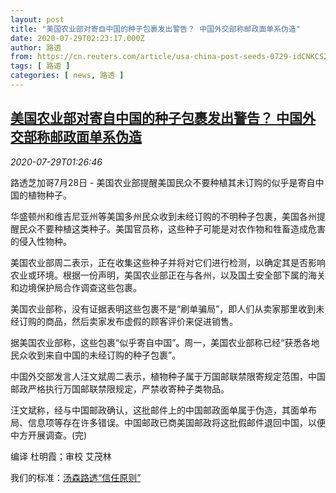 ```yaml
---
layout: post
title: "美国农业部对寄自中国的种子包裹发出警告？ 中国外交部称邮政面单系伪造"
date: 2020-07-29T02:23:17.000Z
author: 路透
from: https://cn.reuters.com/article/usa-china-post-seeds-0729-idCNKCS24U04G
tags: [ 路透 ]
categories: [ news, 路透 ]
---
```

<!--1595989397000-->
[美国农业部对寄自中国的种子包裹发出警告？ 中国外交部称邮政面单系伪造](https://cn.reuters.com/article/usa-china-post-seeds-0729-idCNKCS24U04G)
------

<div>
<div><i>2020-07-29T01:26:46</i></div><div class="StandardArticleBody_body"><p>路透芝加哥7月28日 - 美国农业部提醒美国民众不要种植其未订购的似乎是寄自中国的植物种子。 </p><p>华盛顿州和维吉尼亚州等美国多州民众收到未经订购的不明种子包裹，美国各州提醒民众不要种植这类种子。美国官员称，这些种子可能是对农作物和牲畜造成危害的侵入性物种。 </p><p>美国农业部周二表示，正在收集这些种子并将对它们进行检测，以确定其是否影响农业或环境。根据一份声明，美国农业部正在与各州，以及国土安全部下属的海关和边境保护局合作调查这些包裹。 </p><p>美国农业部称，没有证据表明这些包裹不是“刷单骗局”，即人们从卖家那里收到未经订购的商品，然后卖家发布虚假的顾客评价来促进销售。 </p><p>据美国农业部称，这些包裹“似乎寄自中国”。周一，美国农业部称已经“获悉各地民众收到来自中国的未经订购的种子包裹”。 </p><p>中国外交部发言人汪文斌周二表示，植物种子属于万国邮联禁限寄规定范围，中国邮政严格执行万国邮联禁限规定，严禁收寄种子类物品。 </p><p>汪文斌称，经与中国邮政确认，这批邮件上的中国邮政面单属于伪造，其面单布局、信息项等存在许多错误。中国邮政已商美国邮政将这批假邮件退回中国，以便中方开展调查。(完)     </p><div class="Attribution_container"><div class="Attribution_attribution"><p class="Attribution_content">编译 杜明霞；审校 艾茂林 </p></div></div><div class="StandardArticleBody_trustBadgeContainer"><span class="StandardArticleBody_trustBadgeTitle">我们的标准：</span><span class="trustBadgeUrl"><a href="https://www.thomsonreuters.cn/content/dam/openweb/documents/pdf/china/brochures/about-us-1.pdf">汤森路透“信任原则”</a></span></div></div>
</div>
